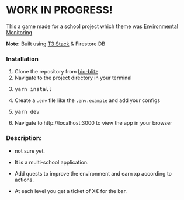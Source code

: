 # WORK IN PROGRESS!

This a game made for a school project which theme was <ins>Environmental Monitoring</ins>

**Note:** Built using [T3 Stack](https://create.t3.gg/) & Firestore DB

### **Installation**

1. Clone the repository from [bio-blitz](https://github.com/monteiroF14/bio-blitz)
2. Navigate to the project directory in your terminal
3. <pre>yarn install</pre>
4. Create a `.env` file like the `.env.example` and add your configs
5. <pre>yarn dev</pre>
6. Navigate to http://localhost:3000 to view the app in your browser

### **Description:**

- not sure yet.

- It is a multi-school application.

- Add quests to improve the environment and earn xp according to actions.

- At each level you get a ticket of X€ for the bar.
